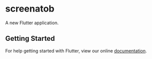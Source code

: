 # screenatob

A new Flutter application.

## Getting Started

For help getting started with Flutter, view our online
[documentation](https://flutter.io/).
